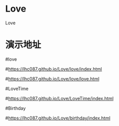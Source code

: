 # Love
Love

# 演示地址
#love

#https://lhc087.github.io/Love/love/index.html

#https://lhc087.github.io/Love/love/love.html

#LoveTime

#https://lhc087.github.io/Love/LoveTime/index.html

#Birthday

#https://lhc087.github.io/Love/birthday/index.html
